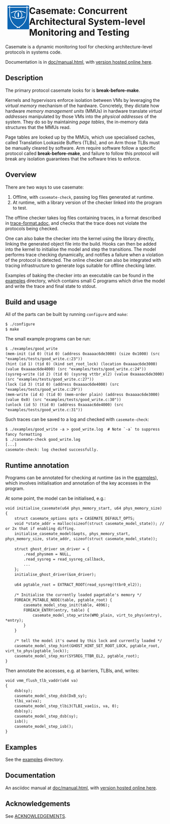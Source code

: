<h1>
<img src="doc/logo/casemate_logo.png" align="left" width="75" height="75"/>
Casemate: Concurrent Architectural System-level <br/> Monitoring and Testing
</h1>

Casemate is a dynamic monitoring tool for checking architecture-level protocols in systems code.

Documentation is in [doc/manual.html](doc/manual.html), with [version hosted online here](https://www.cl.cam.ac.uk/~bs630/rems-project/casemate/manual.html).

Description
---

The primary protocol casemate looks for is **break-before-make**.

Kernels and hypervisors enforce isolation between VMs
by leveraging the *virtual memory* mechanism of the hardware.
Concretely, they dictate how hardware *memory management units* (MMUs)
in hardware translate *virtual addresses* manipulated by those VMs into the *physical addresses* of the system.
They do so by maintaining *page tables*, the in-memory data structures that the MMUs read.

Page tables are looked up by the MMUs, which use specialised caches, called Translation Lookaside Buffers (TLBs),
and on Arm those TLBs must be manually cleared by software.
Arm require software follow a specific protocol called **break-before-make**,
and failure to follow this protocol will break any isolation guarantees that the software tries to enforce.

Overview
---

There are two ways to use casemate:
1. Offline, with `casemate-check`, passing log files generated at runtime.
2. At runtime, with a library version of the checker linked into the program to test.

The offline checker takes log files containing traces,
in a format described in [trace-format.adoc](./doc/asciidoc/sections/trace-format.adoc),
and checks that the trace does not violate the protocols being checked.

One can also bake the checker into the kernel using the library directly, linking the generated object file into the build.
Hooks can then be added into the kernel to initialise the model and step the transitions.
The model performs trace checking dynamically, and notifies a failure when a violation of the protocol is detected.
The online checker can also be integrated with tracing infrastructure to generate logs suitable for offline checking later.

Examples of baking the checker into an executable can be found in the [examples](./examples/) directory,
which contains small C programs which drive the model and write the trace and final state to stdout.

Build and usage
---

All of the parts can be built by running `configure` and `make`:

```
$ ./configure
$ make
```

The small example programs can be run:
```
$ ./examples/good_write
(mem-init (id 0) (tid 0) (address 0xaaaac6de3000) (size 0x1000) (src "examples/tests/good_write.c:23"))
(hint (id 1) (tid 0) (kind set_root_lock) (location 0xaaaac6de3000) (value 0xaaaac6de4000) (src "examples/tests/good_write.c:24"))
(sysreg-write (id 2) (tid 0) (sysreg vttbr_el2) (value 0xaaaac6de3000) (src "examples/tests/good_write.c:27"))
(lock (id 3) (tid 0) (address 0xaaaac6de4000) (src "examples/tests/good_write.c:29"))
(mem-write (id 4) (tid 0) (mem-order plain) (address 0xaaaac6de3000) (value 0x0) (src "examples/tests/good_write.c:30"))
(unlock (id 5) (tid 0) (address 0xaaaac6de4000) (src "examples/tests/good_write.c:31"))
```

Such traces can be saved to a log and checked with `casemate-check`:
```
$ ./examples/good_write -a > good_write.log  # Note `-a` to suppress fancy formatting
$ ./casemate-check good_write.log
[...]
casemate-check: log checked successfully.
```

Runtime annotation
---

Programs can be annotated for checking at runtime (as in the [examples](./examples/)),
which involves initialisation and annotation of the key accesses in the program.

At some point, the model can be initialised, e.g.:
```
void initialise_casemate(u64 phys_memory_start, u64 phys_memory_size)
{
	struct casemate_options opts = CASEMATE_DEFAULT_OPTS;
	void *state_addr = malloc(sizeof(struct casemate_model_state)); // or 2x that if enabling diffing.
	initialise_casemate_model(&opts, phys_memory_start, phys_memory_size, state_addr, sizeof(struct casemate_model_state));

	struct ghost_driver sm_driver = {
		.read_physmem = NULL,
		.read_sysreg = read_sysreg_callback,
		...
	};
	initialise_ghost_driver(&sm_driver);

	u64 pgtable_root = EXTRACT_ROOT(read_sysreg(ttbr0_el2));

	/* Initialise the currently loaded pagetable's memory */
	FOREACH_PGTABLE_NODE(table, pgtable_root) {
		casemate_model_step_init(table, 4096);
		FOREACH_ENTRY(entry, table) {
			casemate_model_step_write(WMO_plain, virt_to_phys(entry), *entry);
		}
	}

	/* tell the model it's owned by this lock and currently loaded */
	casemate_model_step_hint(GHOST_HINT_SET_ROOT_LOCK, pgtable_root, virt_to_phys(pgtable_lock));
	casemate_model_step_msr(SYSREG_TTBR_EL2, pgtable_root);
}
```

Then annotate the accesses, e.g. at barriers, TLBIs, and, writes:

```
void vmm_flush_tlb_vaddr(u64 va)
{
	dsb(sy);
	casemate_model_step_dsb(DxB_sy);
	tlbi_va(va);
	casemate_model_step_tlbi3(TLBI_vae1is, va, 0);
	dsb(sy);
	casemate_model_step_dsb(sy);
	isb();
	casemate_model_step_isb();
}
```

Examples
---

See the [examples](./examples/) directory.

Documentation
---

An asciidoc manual at [doc/manual.html](doc/manual.html), with [version hosted online here](https://www.cl.cam.ac.uk/~bs630/rems-project/casemate/manual.html).

Acknowledgements
---

See [ACKNOWLEDGEMENTS](./ACKNOWLEDGEMENTS).